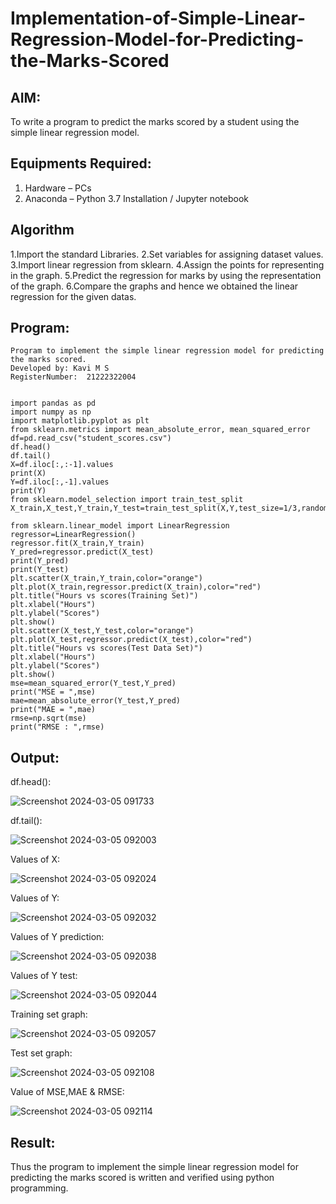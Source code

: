 # Implementation-of-Simple-Linear-Regression-Model-for-Predicting-the-Marks-Scored

## AIM:
To write a program to predict the marks scored by a student using the simple linear regression model.

## Equipments Required:
1. Hardware – PCs
2. Anaconda – Python 3.7 Installation / Jupyter notebook

## Algorithm
1.Import the standard Libraries.
2.Set variables for assigning dataset values.
3.Import linear regression from sklearn.
4.Assign the points for representing in the graph.
5.Predict the regression for marks by using the representation of the graph.
6.Compare the graphs and hence we obtained the linear regression for the given datas.

## Program:
```
Program to implement the simple linear regression model for predicting the marks scored.
Developed by: Kavi M S
RegisterNumber:  21222322004


import pandas as pd
import numpy as np
import matplotlib.pyplot as plt
from sklearn.metrics import mean_absolute_error, mean_squared_error
df=pd.read_csv("student_scores.csv")
df.head()
df.tail()
X=df.iloc[:,:-1].values
print(X)
Y=df.iloc[:,-1].values
print(Y)
from sklearn.model_selection import train_test_split
X_train,X_test,Y_train,Y_test=train_test_split(X,Y,test_size=1/3,random_state=0)

from sklearn.linear_model import LinearRegression
regressor=LinearRegression()
regressor.fit(X_train,Y_train)
Y_pred=regressor.predict(X_test)
print(Y_pred)
print(Y_test)
plt.scatter(X_train,Y_train,color="orange")
plt.plot(X_train,regressor.predict(X_train),color="red")
plt.title("Hours vs scores(Training Set)")
plt.xlabel("Hours")
plt.ylabel("Scores")
plt.show()
plt.scatter(X_test,Y_test,color="orange")
plt.plot(X_test,regressor.predict(X_test),color="red")
plt.title("Hours vs scores(Test Data Set)")
plt.xlabel("Hours")
plt.ylabel("Scores")
plt.show()
mse=mean_squared_error(Y_test,Y_pred)
print("MSE = ",mse)
mae=mean_absolute_error(Y_test,Y_pred)
print("MAE = ",mae)
rmse=np.sqrt(mse)
print("RMSE : ",rmse)
```

## Output:
df.head(): 


![Screenshot 2024-03-05 091733](https://github.com/Kavi45-msk/Implementation-of-Simple-Linear-Regression-Model-for-Predicting-the-Marks-Scored/assets/147457752/e725baec-c503-43fc-8e67-717b1e57c874)

df.tail():


![Screenshot 2024-03-05 092003](https://github.com/Kavi45-msk/Implementation-of-Simple-Linear-Regression-Model-for-Predicting-the-Marks-Scored/assets/147457752/b41af24e-b590-4ab5-8c4d-5eb4123317e0)

Values of X:


![Screenshot 2024-03-05 092024](https://github.com/Kavi45-msk/Implementation-of-Simple-Linear-Regression-Model-for-Predicting-the-Marks-Scored/assets/147457752/319378a4-9464-4b1d-ba71-18f7c30f79f4)

Values of Y:


![Screenshot 2024-03-05 092032](https://github.com/Kavi45-msk/Implementation-of-Simple-Linear-Regression-Model-for-Predicting-the-Marks-Scored/assets/147457752/267c60ca-c93b-4d31-af55-7f4a9d359b69)

Values of Y prediction:


![Screenshot 2024-03-05 092038](https://github.com/Kavi45-msk/Implementation-of-Simple-Linear-Regression-Model-for-Predicting-the-Marks-Scored/assets/147457752/a458b09f-f040-4a57-a6e1-348890980b74)

Values of Y test:


![Screenshot 2024-03-05 092044](https://github.com/Kavi45-msk/Implementation-of-Simple-Linear-Regression-Model-for-Predicting-the-Marks-Scored/assets/147457752/2ed6e61f-8514-4e46-9526-5c4c4593a07f)

Training set graph:


![Screenshot 2024-03-05 092057](https://github.com/Kavi45-msk/Implementation-of-Simple-Linear-Regression-Model-for-Predicting-the-Marks-Scored/assets/147457752/14dd6ce1-a30c-403d-954f-b314e794f480)

Test set graph:


![Screenshot 2024-03-05 092108](https://github.com/Kavi45-msk/Implementation-of-Simple-Linear-Regression-Model-for-Predicting-the-Marks-Scored/assets/147457752/78bf8e11-7d84-43d8-a1e1-4797877bf0fb)

Value of MSE,MAE & RMSE:


![Screenshot 2024-03-05 092114](https://github.com/Kavi45-msk/Implementation-of-Simple-Linear-Regression-Model-for-Predicting-the-Marks-Scored/assets/147457752/151847c6-78ee-41ab-b893-3ad658d7b141)


## Result:
Thus the program to implement the simple linear regression model for predicting the marks scored is written and verified using python programming.
